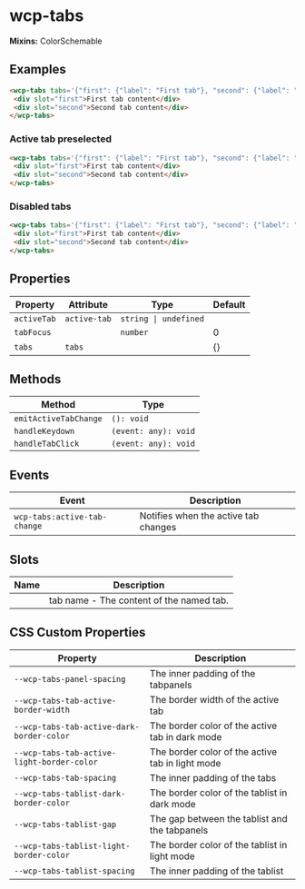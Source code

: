 # wcp-tabs

**Mixins:** ColorSchemable

## Examples

```html
<wcp-tabs tabs='{"first": {"label": "First tab"}, "second": {"label": "Second tab"}}'>
 <div slot="first">First tab content</div>
 <div slot="second">Second tab content</div>
</wcp-tabs>
```

### Active tab preselected

```html
<wcp-tabs tabs='{"first": {"label": "First tab"}, "second": {"label": "Second tab"}}' active-tab="second">
 <div slot="first">First tab content</div>
 <div slot="second">Second tab content</div>
</wcp-tabs>
```

### Disabled tabs

```html
<wcp-tabs tabs='{"first": {"label": "First tab"}, "second": {"label": "Second tab", "disabled": true}}' active-tab="second">
 <div slot="first">First tab content</div>
 <div slot="second">Second tab content</div>
</wcp-tabs>
```

## Properties

| Property    | Attribute    | Type                  | Default |
|-------------|--------------|-----------------------|---------|
| `activeTab` | `active-tab` | `string \| undefined` |         |
| `tabFocus`  |              | `number`              | 0       |
| `tabs`      | `tabs`       |                       | {}      |

## Methods

| Method                | Type                 |
|-----------------------|----------------------|
| `emitActiveTabChange` | `(): void`           |
| `handleKeydown`       | `(event: any): void` |
| `handleTabClick`      | `(event: any): void` |

## Events

| Event                        | Description                          |
|------------------------------|--------------------------------------|
| `wcp-tabs:active-tab-change` | Notifies when the active tab changes |

## Slots

| Name | Description                              |
|------|------------------------------------------|
|      | tab name - The content of the named tab. |

## CSS Custom Properties

| Property                                   | Description                                      |
|--------------------------------------------|--------------------------------------------------|
| `--wcp-tabs-panel-spacing`                 | The inner padding of the tabpanels               |
| `--wcp-tabs-tab-active-border-width`       | The border width of the active tab               |
| `--wcp-tabs-tab-active-dark-border-color`  | The border color of the active tab in dark mode  |
| `--wcp-tabs-tab-active-light-border-color` | The border color of the active tab in light mode |
| `--wcp-tabs-tab-spacing`                   | The inner padding of the tabs                    |
| `--wcp-tabs-tablist-dark-border-color`     | The border color of the tablist in dark mode     |
| `--wcp-tabs-tablist-gap`                   | The gap between the tablist and the tabpanels    |
| `--wcp-tabs-tablist-light-border-color`    | The border color of the tablist in light mode    |
| `--wcp-tabs-tablist-spacing`               | The inner padding of the tablist                 |
